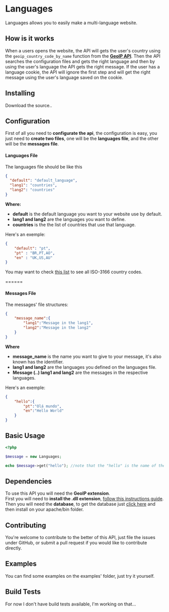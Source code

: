 # Languages 
Languages allows you to easily make a multi-language website.

## How is it works

When a users opens the website, the API will gets the user's country using  the `geoip_country_code_by_name` function from the **[GeoIP API][4]**. 
Then the API searches the configuration files and gets the right language and then by using the user's language the API gets the right message. If the user has a language cookie, the API will ignore the first step and will get the right message using the user's language saved on the cookie.

## Installing

Download the source..

## Configuration

First of all you need to **configurate the api**, the configuration is easy, you just need to **create two files**, one will be the **languages file**, and the other will be the **messages file**.

#### Languages File

The languages file should be like this
```json
{
  "default": "default_language",
  "lang1": "countries",
  "lang2": "countries"
}
```
**Where:**
* **default** is the default language you want to your website use by default.
* **lang1 and lang2** are the languages you want to define.
* **countries** is the the list of countries that use that language.

Here's an exemple:
```json
{
	"default": "pt",
	"pt" : "BR,PT,AO",
	"en" : "UK,US,AU"
}
```

You may want to check [this list][1] to see all ISO-3166 country codes.

======
#### Messages File


The messages' file structures:
```json
{
	"message_name":{
		"lang1":"Message in the lang1",
		"lang2":"Message in the lang2"
	}
}
```
**Where**
* **message_name** is the name you want to give to your message, it's also known has the identifier.
* **lang1 and lang2** are the languages you defined on the languages file.
* **Message (..) lang1 and lang2** are the messages in the respective languages.

Here's an exemple:
```json
{
	"hello":{
		"pt":"Olá mundo",
		"en":"Hello World"
	}
}
```

## Basic Usage

```php
<?php

$message = new Languages;

echo $message->get("hello"); //note that the "hello" is the name of the message, a.k.a the identifier.

```

## Dependencies

To use this API you will need the **GeoIP extension**.  
First you will need to **install the .dll extension**, [follow this instructions guide][3]. Then you will need the **database**, to get the database just [click here][2] and then install on your apache/bin folder.

## Contributing

You're welcome to contribute to the better of this API, just file the issues under GitHub, or submit a pull request if you would like to contribute directly.

## Examples

You can find some examples on the examples' folder, just try it yourself.

## Build Tests

For now I don't have build tests available, I'm working on that...

  [1]:http://dev.maxmind.com/geoip/legacy/codes/iso3166/
  [2]:http://geolite.maxmind.com/download/geoip/database/GeoLiteCountry/GeoIP.dat.gz
  [3]:http://us3.php.net/manual/en/geoip.setup.php
  [4]:http://dev.maxmind.com/geoip/
